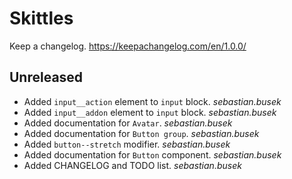 # Skittles

Keep a changelog. https://keepachangelog.com/en/1.0.0/

## Unreleased
 - Added `input__action` element to `input` block. _sebastian.busek_
 - Added `input__addon` element to `input` block. _sebastian.busek_
 - Added documentation for `Avatar`. _sebastian.busek_
 - Added documentation for `Button group`. _sebastian.busek_
 - Added `button--stretch` modifier. _sebastian.busek_
 - Added documentation for `Button` component. _sebastian.busek_
 - Added CHANGELOG and TODO list. _sebastian.busek_
